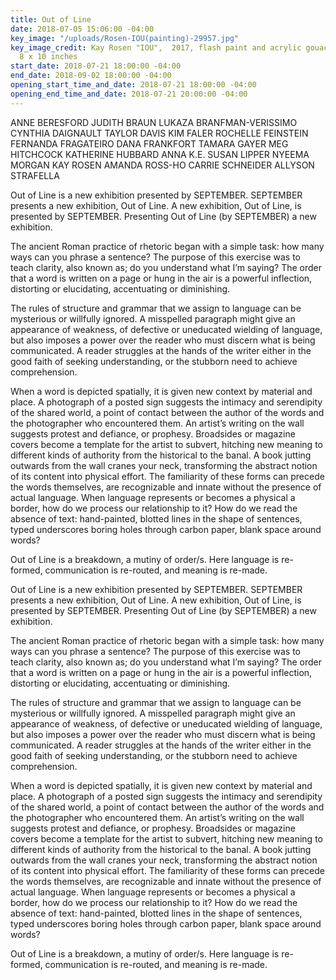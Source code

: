 ```yaml
---
title: Out of Line
date: 2018-07-05 15:06:00 -04:00
key_image: "/uploads/Rosen-IOU(painting)-29957.jpg"
key_image_credit: Kay Rosen "IOU",  2017, flash paint and acrylic gouache on canvas,
  8 x 10 inches
start_date: 2018-07-21 18:00:00 -04:00
end_date: 2018-09-02 18:00:00 -04:00
opening_start_time_and_date: 2018-07-21 18:00:00 -04:00
opening_end_time_and_date: 2018-07-21 20:00:00 -04:00
---
```


ANNE BERESFORD
JUDITH BRAUN
LUKAZA BRANFMAN-VERISSIMO
CYNTHIA DAIGNAULT
TAYLOR DAVIS
KIM FALER
ROCHELLE FEINSTEIN
FERNANDA FRAGATEIRO
DANA FRANKFORT
TAMARA GAYER
MEG HITCHCOCK
KATHERINE HUBBARD
ANNA K.E.
SUSAN LIPPER
NYEEMA MORGAN
KAY ROSEN
AMANDA ROSS-HO
CARRIE SCHNEIDER
ALLYSON STRAFELLA


Out of Line is a new exhibition presented by SEPTEMBER. SEPTEMBER presents a new exhibition, Out of Line. A new exhibition, Out of Line, is presented by SEPTEMBER. Presenting Out of Line (by SEPTEMBER) a new exhibition. 

The ancient Roman practice of rhetoric began with a simple task: how many ways can you phrase a sentence? The purpose of this exercise was to teach clarity, also known as; do you understand what I’m saying? The order that a word is written on a page or hung in the air is a powerful inflection, distorting or elucidating, accentuating or diminishing.

The rules of structure and grammar that we assign to language can be mysterious or willfully ignored. A misspelled paragraph might give an appearance of weakness, of defective or uneducated wielding of language, but also imposes a power over the reader who must discern what is being communicated. A reader struggles at the hands of the writer either in the good faith of seeking understanding, or the stubborn need to achieve comprehension. 

When a word is depicted spatially, it is given new context by material and place. A photograph of a posted sign suggests the intimacy and serendipity of the shared world, a point of contact between the author of the words and the photographer who encountered them.  An artist’s writing on the wall suggests protest and defiance, or prophesy. Broadsides or magazine covers become a template for the artist to subvert, hitching new meaning to different kinds of authority from the historical to the banal. A book jutting outwards from the wall cranes your neck, transforming the abstract notion of its content into physical effort. The familiarity of these forms can precede the words themselves, are recognizable and innate without the presence of actual language. When language represents or becomes a physical a border, how do we process our relationship to it? How do we read the absence of text: hand-painted, blotted lines in the shape of sentences, typed underscores boring holes through carbon paper, blank space around words? 

Out of Line is a breakdown, a mutiny of order/s. Here language is re-formed, communication is re-routed, and meaning is re-made.


Out of Line is a new exhibition presented by SEPTEMBER. SEPTEMBER presents a new exhibition, Out of Line. A new exhibition, Out of Line, is presented by SEPTEMBER. Presenting Out of Line (by SEPTEMBER) a new exhibition. 

The ancient Roman practice of rhetoric began with a simple task: how many ways can you phrase a sentence? The purpose of this exercise was to teach clarity, also known as; do you understand what I’m saying? The order that a word is written on a page or hung in the air is a powerful inflection, distorting or elucidating, accentuating or diminishing.

The rules of structure and grammar that we assign to language can be mysterious or willfully ignored. A misspelled paragraph might give an appearance of weakness, of defective or uneducated wielding of language, but also imposes a power over the reader who must discern what is being communicated. A reader struggles at the hands of the writer either in the good faith of seeking understanding, or the stubborn need to achieve comprehension. 

When a word is depicted spatially, it is given new context by material and place. A photograph of a posted sign suggests the intimacy and serendipity of the shared world, a point of contact between the author of the words and the photographer who encountered them.  An artist’s writing on the wall suggests protest and defiance, or prophesy. Broadsides or magazine covers become a template for the artist to subvert, hitching new meaning to different kinds of authority from the historical to the banal. A book jutting outwards from the wall cranes your neck, transforming the abstract notion of its content into physical effort. The familiarity of these forms can precede the words themselves, are recognizable and innate without the presence of actual language. When language represents or becomes a physical a border, how do we process our relationship to it? How do we read the absence of text: hand-painted, blotted lines in the shape of sentences, typed underscores boring holes through carbon paper, blank space around words? 

Out of Line is a breakdown, a mutiny of order/s. Here language is re-formed, communication is re-routed, and meaning is re-made.
